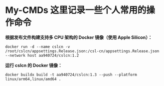 # My-CMDs 这里记录一些个人常用的操作命令

**根据发布文件构建支持多 CPU 架构的 Docker 镜像（使用 Apple Silicon）：**

```
docker run -d --name cslcn -v /root/cslcn/appsettings.Release.json:/csl-cn/appsettings.Release.json --network host aa940724/cslcn:1.2
```

**运行 cslcn 的 Docker 镜像：**

```
docker buildx build -t aa940724/cslcn:1.3 --push --platform linux/arm64,linux/amd64 .
```
